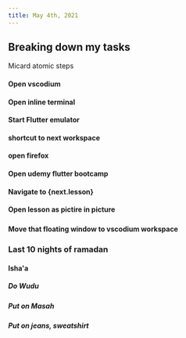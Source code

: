 ```yaml
---
title: May 4th, 2021
---
```

## Breaking down my tasks
 Micard atomic steps
#### Open vscodium
#### Open inline terminal
#### Start Flutter emulator
#### shortcut to next workspace
#### open firefox
#### Open udemy flutter bootcamp
#### Navigate to {next.lesson}
#### Open lesson as pictire in picture
###
#### Move that floating window to vscodium workspace
### Last 10 nights of ramadan
#### Isha'a
##### Do Wudu
##### Put on Masah
##### Put on jeans, sweatshirt
#####
#####
##
